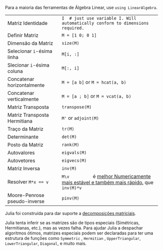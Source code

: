 Para a maioria das ferramentas de Álgebra Linear, use `using LinearAlgebra`.

|                                |                                                                                                                                            |
| ------------------------------ | ------------------------------------------------------------------------------------------------------------------------------------------ |
| Matriz Identidade              | `I  # just use variable I. Will automatically conform to dimensions required.         `                                                    |
| Definir Matriz                 | `M = [1 0; 0 1]         `                                                                                                                  |
| Dimensão da Matriz             | `size(M)         `                                                                                                                         |
| Selecionar `i`-ésima linha     | `M[i, :]`                                                                                                                                  |
| Slecionar `i`-ésima coluna     | `M[:, i]`                                                                                                                                  |
| Concatenar horizontalmente     | `M = [a b]` or `M = hcat(a, b)`                                                                                                            |
| Concatenar verticalmente       | `M = [a ; b]` or `M = vcat(a, b)`                                                                                                          |
| Matriz Transposta              | `transpose(M)`                                                                                                                             |
| Matriz Transposta Hermitiana   | `M'` or `adjoint(M)`                                                                                                                       |
| Traço da Matriz                | `tr(M)`                                                                                                                                    |
| Determinante                   | `det(M)`                                                                                                                                   |
| Posto da Matriz                | `rank(M)`                                                                                                                                  |
| Autovalores                    | `eigvals(M)`                                                                                                                               |
| Autovetores                    | `eigvecs(M)`                                                                                                                               |
| Matriz Inversa                 | `inv(M)`                                                                                                                                   |
| Resolver `M*x == v`            | `M\v         ` é <a class="tooltip" href="#"> melhor <span> Numericamente mais estável e também mais rápido.</span></a> que `inv(M)*v`     |
| Moore-Penrose pseudo-inverse   | `pinv(M)`                                                                                                                                  |

Julia foi construída para dar suporte a [decomposições matriciais](https://docs.julialang.org/en/v1.0.0/stdlib/LinearAlgebra/).

Julia tenta inferir se as matrizes são de tipos especiais (Simétricas,
Hermitianas, etc.), mas as vezes falha. Para ajudar Julia a despachar
algoritmos ótimos, matrizes especiais podem ser declaradas para ter uma
estrutura de funções como `Symmetric` , `Hermitian` , `UpperTriangular`, `LowerTriangular`,
`Diagonal`, e muito mais.
